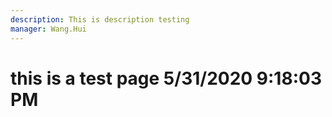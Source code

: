 ```yaml
---
description: This is description testing
manager: Wang.Hui
---
```

# this is a test page 5/31/2020 9:18:03 PM
